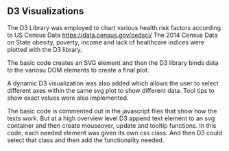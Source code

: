 ## D3 Visualizations

The D3 Library was employed to chart various health risk factors according to US Census Data https://data.census.gov/cedsci/
The 2014 Census Data on State obesity, poverty, income and lack of healthcare indices were plotted with the D3 library.

The basic code creates an SVG element and then the D3 library binds data to the variosu DOM elements to create a final plot.

A dynamic D3 visualization was also added which allows the user to select different axes within the same svg plot to show different data.
Tool tips to show exact values were also implemented. 

The basic code is commented out in the javascript files that show how the texts work. But at a high overview level D3 append text element
to an svg container and then create mouseover, update and tooltip functions. In this code, each needed element was given its own
css class. And then D3 could select that class and then add the functionality needed.